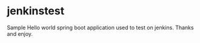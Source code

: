 # jenkinstest
Sample Hello world spring boot application used to test on jenkins.
Thanks and enjoy.
